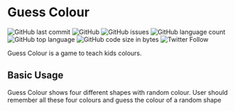 # Guess Colour

![GitHub last commit](https://img.shields.io/github/last-commit/thehackermonk/Guess-Colour?style=flat-square) ![GitHub](https://img.shields.io/github/license/thehackermonk/Guess-Colour?style=flat-square) ![GitHub issues](https://img.shields.io/github/issues/thehackermonk/Guess-Colour?style=flat-square) ![GitHub language count](https://img.shields.io/github/languages/count/thehackermonk/Guess-Colour?style=flat-square) ![GitHub top language](https://img.shields.io/github/languages/top/thehackermonk/Guess-Colour?logo=java&style=flat-square) ![GitHub code size in bytes](https://img.shields.io/github/languages/code-size/thehackermonk/Guess-Colour?style=flat-square) ![Twitter Follow](https://img.shields.io/twitter/follow/thehackermonk?style=flat-square)

Guess Colour is a game to teach kids colours.

## Basic Usage
Guess Colour shows four different shapes with random colour. User should remember all these four colours and guess the colour of a random shape
